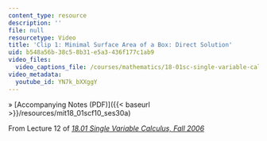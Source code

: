 ```yaml
---
content_type: resource
description: ''
file: null
resourcetype: Video
title: 'Clip 1: Minimal Surface Area of a Box: Direct Solution'
uid: b548a56b-38c5-8b31-e5a3-436f177c1ab9
video_files:
  video_captions_file: /courses/mathematics/18-01sc-single-variable-calculus-fall-2010/unit-2-applications-of-differentiation/part-b-optimization-related-rates-and-newtons-method/session-30-optimization-problems-ii/clip-1-minimal-surface-area-of-a-box-direct-solution/YN7k_bXXggY.vtt
video_metadata:
  youtube_id: YN7k_bXXggY
---
```


» [Accompanying Notes (PDF)]({{< baseurl >}}/resources/mit18_01scf10_ses30a)

From Lecture 12 of [_18.01 Single Variable Calculus, Fall 2006_](/courses/18-01-single-variable-calculus-fall-2006/pages/video-lectures)